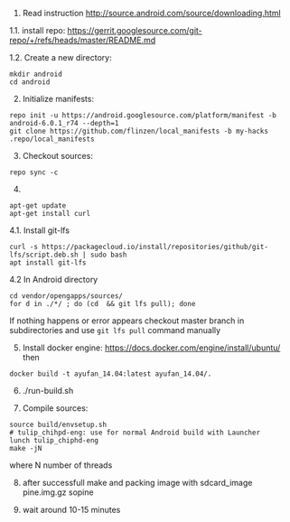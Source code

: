 1. Read instruction http://source.android.com/source/downloading.html

1.1. install repo: https://gerrit.googlesource.com/git-repo/+/refs/heads/master/README.md

1.2. Create a new directory:
  ```
  mkdir android
  cd android
  ```

2. Initialize manifests:
  ```
  repo init -u https://android.googlesource.com/platform/manifest -b android-6.0.1_r74 --depth=1
  git clone https://github.com/flinzen/local_manifests -b my-hacks .repo/local_manifests
  ```

3. Checkout sources:
  ```
  repo sync -c
  ```

4.
```
apt-get update
apt-get install curl
```

4.1. Install git-lfs
```
curl -s https://packagecloud.io/install/repositories/github/git-lfs/script.deb.sh | sudo bash
apt install git-lfs
```

4.2 In Android directory
```
cd vendor/opengapps/sources/
for d in ./*/ ; do (cd  && git lfs pull); done
```

If nothing happens or error appears checkout master branch in subdirectories and use ```git lfs pull``` command manually

5. Install docker engine: https://docs.docker.com/engine/install/ubuntu/ then

```
docker build -t ayufan_14.04:latest ayufan_14.04/.
```

6. ./run-build.sh


7. Compile sources:
  ```
  source build/envsetup.sh
  # tulip_chihpd-eng: use for normal Android build with Launcher
  lunch tulip_chiphd-eng
  make -jN
  ```
  where N number of threads

8. after successfull make and packing image with sdcard_image pine.img.gz sopine

9. wait around 10-15 minutes


